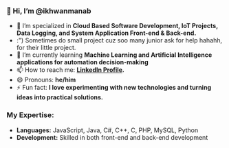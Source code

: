 ### 👋 Hi, I’m @ikhwanmanab

- 👀 I’m specialized in **Cloud Based Software Development, IoT Projects, Data Logging, and System Application Front-end & Back-end.**
- :") Sometimes do small project cuz soo many junior ask for help hahahh, for their little project.
- 🌱 I’m currently learning **Machine Learning and Artificial Intelligence applications for automation decision-making**
- 📫 How to reach me: **[LinkedIn Profile](https://www.linkedin.com/in/muhammad-ikhwan-abdul-manab-484723182/).**
- 😄 Pronouns: **he/him**
- ⚡ Fun fact: **I love experimenting with new technologies and turning ideas into practical solutions.**

### My Expertise:
- **Languages:** JavaScript, Java, C#, C++, C, PHP, MySQL, Python
- **Development:** Skilled in both front-end and back-end development



<!---
ikhwanmanab/ikhwanmanab is a ✨ special ✨ repository because its `README.md` (this file) appears on your GitHub profile.
You can click the Preview link to take a look at your changes.
--->
